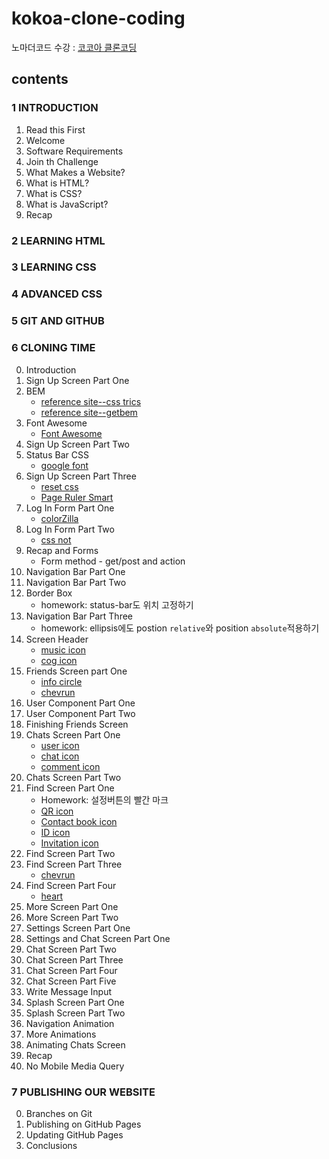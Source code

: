 # kokoa-clone-coding

노마더코드 수강 : [코코아 클론코딩](https://nomadcoders.co/kokoa-clone)

## contents

### 1 INTRODUCTION

1. Read this First
2. Welcome
3. Software Requirements
4. Join th Challenge
5. What Makes a Website?
6. What is HTML?
7. What is CSS?
8. What is JavaScript?
9. Recap

### 2 LEARNING HTML

### 3 LEARNING CSS

### 4 ADVANCED CSS

### 5 GIT AND GITHUB

### 6 CLONING TIME

0. Introduction
1. Sign Up Screen Part One
2. BEM
   * [reference site--css trics](https://css-tricks.com/bem-101/)
   * [reference site--getbem](https://getbem.com/introduction/)
3. Font Awesome
   * [Font Awesome](https://fontawesome.com/)
4. Sign Up Screen Part Two
5. Status Bar CSS
   * [google font](https://fonts.google.com/)
6. Sign Up Screen Part Three
   * [reset css](https://meyerweb.com/eric/tools/css/reset/)
   * [Page Ruler Smart](https://chrome.google.com/webstore/detail/page-ruler-smart/dfhpegnjdcbokjipkckekjeicjpicdcc)
7. Log In Form Part One
   * [colorZilla](https://chrome.google.com/webstore/detail/colorzilla/bhlhnicpbhignbdhedgjhgdocnmhomnp)
8. Log In Form Part Two
   * [css not](https://developer.mozilla.org/ko/docs/Web/CSS/:not)
9. Recap and Forms
   * Form method - get/post and action
10. Navigation Bar Part One
11. Navigation Bar Part Two
12. Border Box
    * homework: status-bar도 위치 고정하기
13. Navigation Bar Part Three
    * homework: ellipsis에도 postion `relative`와 position `absolute`적용하기
14. Screen Header
    * [music icon](https://fontawesome.com/v5/icons/music?f=classic&s=solid&sz=lg)
    * [cog icon](https://fontawesome.com/v5/icons/cog?f=classic&s=solid&sz=lg)
15. Friends Screen part One
    * [info circle](https://fontawesome.com/v5/icons/info-circle?f=classic&s=solid)
    * [chevrun](https://fontawesome.com/v5/icons/chevron-right?f=classic&s=solid&sz=xs)
16. User Component Part One
17. User Component Part Two
18. Finishing Friends Screen
19. Chats Screen Part One
    * [user icon](https://fontawesome.com/v5/icons/user?f=classic&s=regular)
    * [chat icon](https://fontawesome.com/v5/icons/comment?f=classic&s=solid)
    * [comment icon](https://fontawesome.com/v5/icons/comment-dots?f=classic&s=regular&sz=lg)
20. Chats Screen Part Two
21. Find Screen Part One
    * Homework: 설정버튼의 빨간 마크
    * [QR icon](https://fontawesome.com/v5/icons/qrcode?f=classic&s=solid&sz=lg)
    * [Contact book icon](https://fontawesome.com/v5/icons/address-book?f=classic&s=regular&sz=lg)
    * [ID icon](https://fontawesome.com/v5/icons/fingerprint?f=classic&s=solid&sz=lg)
    * [Invitation icon](https://fontawesome.com/v5/icons/envelope?f=classic&s=regular&sz=lg)
22. Find Screen Part Two
23. Find Screen Part Three
    * [chevrun](https://fontawesome.com/v5/icons/chevron-right?f=classic&s=solid&sz=xs)
24. Find Screen Part Four
    * [heart](https://fontawesome.com/v5/icons/heart?f=classic&s=solid)
25. More Screen Part One
26. More Screen Part Two
27. Settings Screen Part One
28. Settings and Chat Screen Part One
29. Chat Screen Part Two
30. Chat Screen Part Three
31. Chat Screen Part Four
32. Chat Screen Part Five
33. Write Message Input
34. Splash Screen Part One
35. Splash Screen Part Two
36. Navigation Animation
37. More Animations
38. Animating Chats Screen
39. Recap
40. No Mobile Media Query

### 7 PUBLISHING OUR WEBSITE

0. Branches on Git
1. Publishing on GitHub Pages
2. Updating GitHub Pages
3. Conclusions

